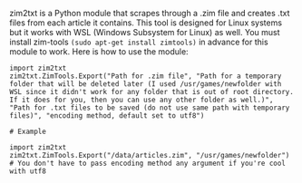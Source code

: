 zim2txt is a Python module that scrapes through a .zim file and creates .txt files from each article it contains. This tool is designed for Linux systems but it works with WSL (Windows Subsystem for Linux) as well. You must install zim-tools `(sudo apt-get install zimtools)` in advance for this module to work. Here is how to use the module: 
```
import zim2txt
zim2txt.ZimTools.Export("Path for .zim file", "Path for a temporary folder that will be deleted later (I used /usr/games/newfolder with WSL since it didn't work for any folder that is out of root directory. If it does for you, then you can use any other folder as well.)", "Path for .txt files to be saved (do not use same path with temporary files)", "encoding method, default set to utf8")

# Example

import zim2txt
zim2txt.ZimTools.Export("/data/articles.zim", "/usr/games/newfolder") # You don't have to pass encoding method any argument if you're cool with utf8
```